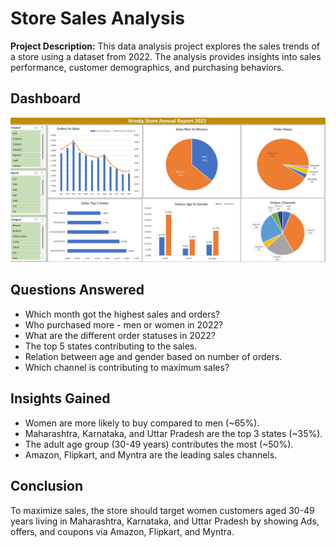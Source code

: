 <!DOCTYPE html>
<html lang="en">
</head>
<body>
    <h1>Store Sales Analysis</h1>
    <p><strong>Project Description:</strong> This data analysis project explores the sales trends of a store using a dataset from 2022. The analysis provides insights into sales performance, customer demographics, and purchasing behaviors.</p>
  <h2>Dashboard</h2>
    <img src="https://github.com/aryantomar357/Store-Data-Analysis-Excel/blob/main/Dashboard.png" alt="Vrinda Store Analysis">
    
  <h2>Questions Answered</h2>
    <ul>
        <li>Which month got the highest sales and orders?</li>
        <li>Who purchased more - men or women in 2022?</li>
        <li>What are the different order statuses in 2022?</li>
        <li>The top 5 states contributing to the sales.</li>
        <li>Relation between age and gender based on number of orders.</li>
        <li>Which channel is contributing to maximum sales?</li>
    </ul>
    
  <h2>Insights Gained</h2>
    <ul>
        <li><span class="highlight">Women</span> are more likely to buy compared to men (~65%).</li>
        <li><span class="highlight">Maharashtra, Karnataka, and Uttar Pradesh</span> are the top 3 states (~35%).</li>
        <li>The <span class="highlight">adult age group (30-49 years)</span> contributes the most (~50%).</li>
        <li><span class="highlight">Amazon, Flipkart, and Myntra</span> are the leading sales channels.</li>
    </ul>
    
  <h2>Conclusion</h2>
    <p>To maximize sales, the store should target <span class="highlight">women customers aged 30-49 years</span> living in <span class="highlight">Maharashtra, Karnataka, and Uttar Pradesh</span> by showing Ads, offers, and coupons via <span class="highlight">Amazon, Flipkart, and Myntra</span>.</p>
